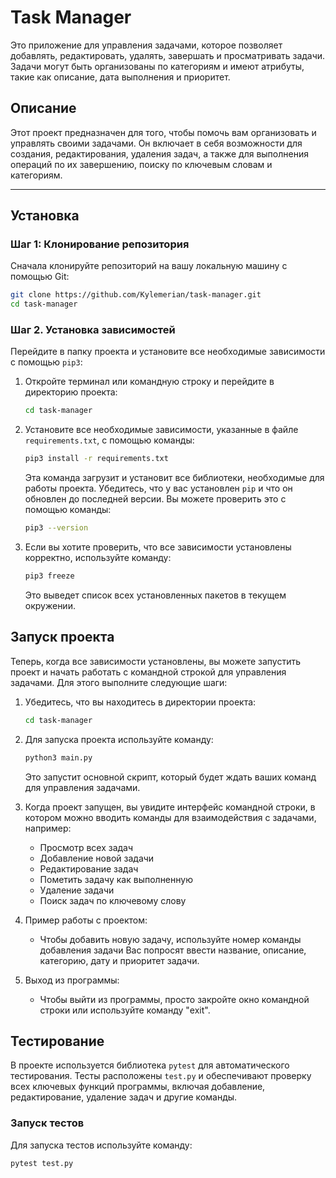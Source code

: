 # Task Manager

Это приложение для управления задачами, которое позволяет добавлять, редактировать, удалять, завершать и просматривать задачи. Задачи могут быть организованы по категориям и имеют атрибуты, такие как описание, дата выполнения и приоритет.

## Описание

Этот проект предназначен для того, чтобы помочь вам организовать и управлять своими задачами. Он включает в себя возможности для создания, редактирования, удаления задач, а также для выполнения операций по их завершению, поиску по ключевым словам и категориям.

---

## Установка

### Шаг 1: Клонирование репозитория

Сначала клонируйте репозиторий на вашу локальную машину с помощью Git:

```bash
git clone https://github.com/Kylemerian/task-manager.git
cd task-manager
````
### Шаг 2. Установка зависимостей

Перейдите в папку проекта и установите все необходимые зависимости с помощью `pip3`:

1. Откройте терминал или командную строку и перейдите в директорию проекта:
    ```bash
    cd task-manager
    ```

2. Установите все необходимые зависимости, указанные в файле `requirements.txt`, с помощью команды:
    ```bash
    pip3 install -r requirements.txt
    ```

   Эта команда загрузит и установит все библиотеки, необходимые для работы проекта. Убедитесь, что у вас установлен `pip` и что он обновлен до последней версии. Вы можете проверить это с помощью команды:
    ```bash
    pip3 --version
    ```

3. Если вы хотите проверить, что все зависимости установлены корректно, используйте команду:
    ```bash
    pip3 freeze
    ```
    Это выведет список всех установленных пакетов в текущем окружении.
   
## Запуск проекта

Теперь, когда все зависимости установлены, вы можете запустить проект и начать работать с командной строкой для управления задачами. Для этого выполните следующие шаги:

1. Убедитесь, что вы находитесь в директории проекта:
    ```bash
    cd task-manager
    ```

2. Для запуска проекта используйте команду:
    ```bash
    python3 main.py
    ```

   Это запустит основной скрипт, который будет ждать ваших команд для управления задачами.

3. Когда проект запущен, вы увидите интерфейс командной строки, в котором можно вводить команды для взаимодействия с задачами, например:
    - Просмотр всех задач
    - Добавление новой задачи
    - Редактирование задач
    - Пометить задачу как выполненную
    - Удаление задачи
    - Поиск задач по ключевому слову

4. Пример работы с проектом:
    - Чтобы добавить новую задачу, используйте номер команды добавления задачи
      Вас попросят ввести название, описание, категорию, дату и приоритет задачи.

5. Выход из программы:
    - Чтобы выйти из программы, просто закройте окно командной строки или используйте команду "exit".
## Тестирование

В проекте используется библиотека `pytest` для автоматического тестирования. Тесты расположены  `test.py` и обеспечивают проверку всех ключевых функций программы, включая добавление, редактирование, удаление задач и другие команды.

### Запуск тестов

Для запуска тестов используйте команду:

```bash
pytest test.py
```

